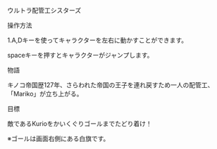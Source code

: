 ウルトラ配管工シスターズ


操作方法

1.A,Dキーを使ってキャラクターを左右に動かすことができます。

spaceキーを押すとキャラクターがジャンプします。


物語

キノコ帝国歴127年、さらわれた帝国の王子を連れ戻すため一人の配管工、「Mariko」が立ち上がる。


目標

敵であるKurioをかいくぐりゴールまでたどり着け！


※ゴールは画面右側にある白旗です。
